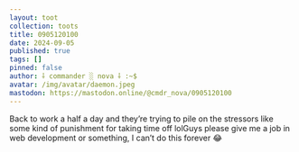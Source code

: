 ```yaml
---
layout: toot
collection: toots
title: 0905120100
date: 2024-09-05
published: true
tags: []
pinned: false
author: ⸸ commander ░ nova ⸸ :~$
avatar: /img/avatar/daemon.jpeg
mastodon: https://mastodon.online/@cmdr_nova/0905120100
---
```


Back to work a half a day and they’re trying to pile on the stressors like some kind of punishment for taking time off lolGuys please give me a job in web development or something, I can’t do this forever 😂
